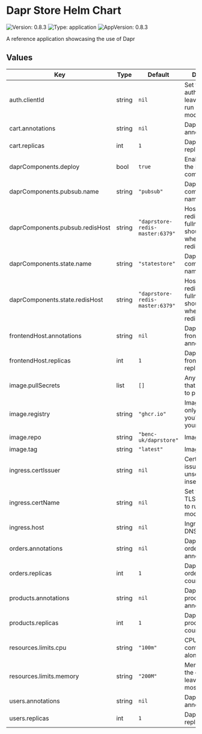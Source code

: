 # Dapr Store Helm Chart

![Version: 0.8.3](https://img.shields.io/badge/Version-0.8.3-informational?style=flat-square) ![Type: application](https://img.shields.io/badge/Type-application-informational?style=flat-square) ![AppVersion: 0.8.3](https://img.shields.io/badge/AppVersion-0.8.3-informational?style=flat-square)

A reference application showcasing the use of Dapr

## Values

| Key | Type | Default | Description |
|-----|------|---------|-------------|
| auth.clientId | string | `nil` | Set this to enable authentication, leave unset to run in demo mode |
| cart.annotations | string | `nil` | Dapr store cart annotations |
| cart.replicas | int | `1` | Dapr store cart replica count |
| daprComponents.deploy | bool | `true` | Enable to deploy the Dapr components |
| daprComponents.pubsub.name | string | `"pubsub"` | Dapr pubsub component name |
| daprComponents.pubsub.redisHost | string | `"daprstore-redis-master:6379"` | Hostname of redis, fullnameOverride should be used when deploying redis helm chart |
| daprComponents.state.name | string | `"statestore"` | Dapr state store component name |
| daprComponents.state.redisHost | string | `"daprstore-redis-master:6379"` | Hostname of redis, fullnameOverride should be used when deploying redis helm chart |
| frontendHost.annotations | string | `nil` | Dapr store frontend host annotations |
| frontendHost.replicas | int | `1` | Dapr store frontend host replica count |
| image.pullSecrets | list | `[]` | Any pullsecrets that are required to pull the image |
| image.registry | string | `"ghcr.io"` | Image registry, only change if you're using your own images |
| image.repo | string | `"benc-uk/daprstore"` | Image repository |
| image.tag | string | `"latest"` | Image tag |
| ingress.certIssuer | string | `nil` | Cert manager issuer, leave unset to run in insecure mode |
| ingress.certName | string | `nil` | Set this to enable TLS, leave unset to run in insecure mode |
| ingress.host | string | `nil` | Ingress host DNS name |
| orders.annotations | string | `nil` | Dapr store orders annotations |
| orders.replicas | int | `1` | Dapr store orders replica count |
| products.annotations | string | `nil` | Dapr store products annotations |
| products.replicas | int | `1` | Dapr store products replica count |
| resources.limits.cpu | string | `"100m"` | CPU limit for the containers, leave alone mostly |
| resources.limits.memory | string | `"200M"` | Memory limit for the containers, leave alone mostly |
| users.annotations | string | `nil` | Dapr store users annotations |
| users.replicas | int | `1` | Dapr store users replica count |

